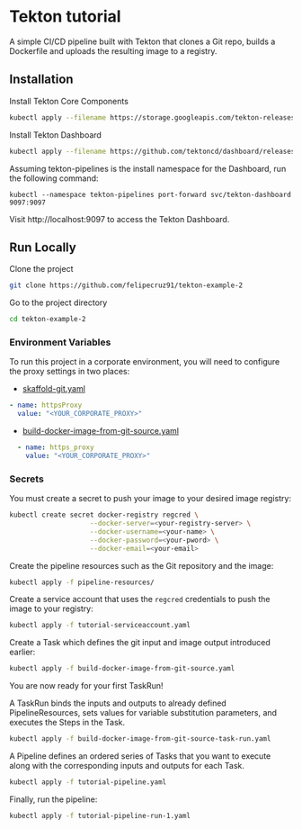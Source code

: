 
# Tekton tutorial

A simple CI/CD pipeline built with Tekton that clones a Git repo, builds a Dockerfile and uploads the resulting image to a registry.


## Installation 

Install Tekton Core Components

```bash 
kubectl apply --filename https://storage.googleapis.com/tekton-releases/pipeline/latest/release.yaml
```

Install Tekton Dashboard
```bash
kubectl apply --filename https://github.com/tektoncd/dashboard/releases/latest/download/tekton-dashboard-release.yaml
```    

Assuming tekton-pipelines is the install namespace for the Dashboard, run the following command:

```
kubectl --namespace tekton-pipelines port-forward svc/tekton-dashboard 9097:9097
```

Visit http://localhost:9097 to access the Tekton Dashboard.

           
## Run Locally

Clone the project

```bash
git clone https://github.com/felipecruz91/tekton-example-2
```

Go to the project directory

```bash
cd tekton-example-2
```

### Environment Variables

To run this project in a corporate environment, you will need to configure the proxy settings in two places:

- [skaffold-git.yaml](./pipeline-resources/skaffold-git.yaml#L13)

```yaml
- name: httpsProxy
  value: "<YOUR_CORPORATE_PROXY>"
```

- [build-docker-image-from-git-source.yaml](build-docker-image-from-git-source.yaml#L33)

```yaml
  - name: https_proxy
    value: "<YOUR_CORPORATE_PROXY>"
```

### Secrets

You must create a secret to push your image to your desired image registry:

```bash
kubectl create secret docker-registry regcred \
                    --docker-server=<your-registry-server> \
                    --docker-username=<your-name> \
                    --docker-password=<your-pword> \
                    --docker-email=<your-email>
```        

Create the pipeline resources such as the Git repository and the image:

```bash
kubectl apply -f pipeline-resources/
```

Create a service account that uses the `regcred` credentials to push the image to your registry:

```bash
kubectl apply -f tutorial-serviceaccount.yaml
```

Create a Task which defines the git input and image output introduced earlier:

```bash
kubectl apply -f build-docker-image-from-git-source.yaml
```

You are now ready for your first TaskRun!

A TaskRun binds the inputs and outputs to already defined PipelineResources, sets values for variable substitution parameters, and executes the Steps in the Task.

```bash
kubectl apply -f build-docker-image-from-git-source-task-run.yaml
```

A Pipeline defines an ordered series of Tasks that you want to execute along with the corresponding inputs and outputs for each Task.

```bash
kubectl apply -f tutorial-pipeline.yaml
```

Finally, run the pipeline:

```bash
kubectl apply -f tutorial-pipeline-run-1.yaml
```